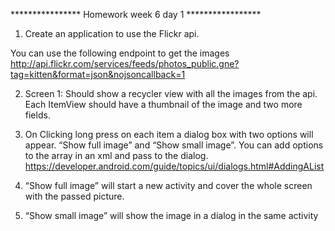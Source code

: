 **************** Homework week 6 day 1 *****************

1. Create an application to use the Flickr api.

You can use the following endpoint to get the images http://api.flickr.com/services/feeds/photos_public.gne?tag=kitten&format=json&nojsoncallback=1

2. Screen 1: Should show a recycler view with all the images from the api. Each ItemView should have a thumbnail of the image and two more fields.

3. On Clicking long press on each item a dialog box with two options will appear. “Show full image” and “Show small image”. You can add options to the array in an xml and pass to the dialog. https://developer.android.com/guide/topics/ui/dialogs.html#AddingAList

4. “Show full image” will start a new activity and cover the whole screen with the passed picture.

5. “Show small image” will show the image in a dialog in the same activity
